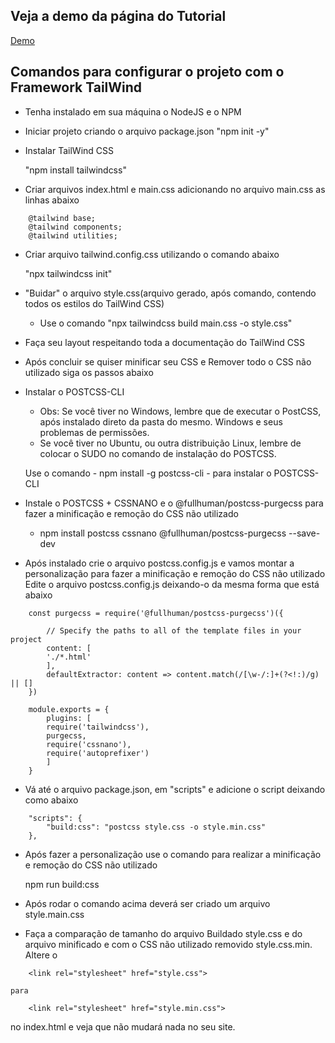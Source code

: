 <h2>Veja a demo da página do Tutorial</h2>

<a href="https://fabiosantos.dev/tailwind-airbnb/" target="_blank">Demo</a>

<h2>Comandos para configurar o projeto com o Framework TailWind</h2>

- Tenha instalado em sua máquina o NodeJS e o NPM

- Iniciar projeto criando o arquivo package.json
    "npm init -y"
- Instalar TailWind CSS

    "npm install tailwindcss"

- Criar arquivos index.html e main.css adicionando no arquivo main.css as linhas abaixo

```
    @tailwind base;
    @tailwind components;
    @tailwind utilities;
```

- Criar arquivo tailwind.config.css utilizando o comando abaixo

    "npx tailwindcss init"

- "Buidar" o arquivo style.css(arquivo gerado, após comando, contendo todos os estilos do TailWind CSS)

    - Use o comando "npx tailwindcss build main.css -o style.css"

- Faça seu layout respeitando toda a documentação do TailWind CSS

- Após concluir se quiser minificar seu CSS e Remover todo o CSS não utilizado siga os passos abaixo

- Instalar o POSTCSS-CLI

    - Obs: Se você tiver no Windows, lembre que de executar o PostCSS, após instalado direto da pasta do mesmo. Windows e seus problemas de permissões.
    - Se você tiver no Ubuntu, ou outra distribuição Linux, lembre de colocar o SUDO no comando de instalação do POSTCSS.

    Use o comando - npm install -g postcss-cli - para instalar o POSTCSS-CLI

- Instale o POSTCSS + CSSNANO e o @fullhuman/postcss-purgecss para fazer a minificação e remoção do CSS não utilizado
    
    - npm install postcss cssnano @fullhuman/postcss-purgecss --save-dev

- Após instalado crie o arquivo postcss.config.js e vamos montar a personalização para fazer a minificação e remoção do CSS não utilizado
    Edite o arquivo postcss.config.js deixando-o da mesma forma que está abaixo

```
    const purgecss = require('@fullhuman/postcss-purgecss')({

        // Specify the paths to all of the template files in your project 
        content: [
        './*.html'
        ],  
        defaultExtractor: content => content.match(/[\w-/:]+(?<!:)/g) || []
    })
    
    module.exports = {
        plugins: [
        require('tailwindcss'),
        purgecss,
        require('cssnano'),
        require('autoprefixer')
        ]
    }
```

- Vá até o arquivo package.json, em "scripts" e adicione o script deixando como abaixo
```
    "scripts": {
        "build:css": "postcss style.css -o style.min.css"
    },
```

- Após fazer a personalização use o comando para realizar a minificação e remoção do CSS não utilizado

    npm run build:css

- Após rodar o comando acima deverá ser criado um arquivo style.main.css
- Faça a comparação de tamanho do arquivo Buildado style.css e do arquivo minificado e com o CSS não utilizado removido style.css.min. Altere o 

```
    <link rel="stylesheet" href="style.css"> 
```

    para 

```
    <link rel="stylesheet" href="style.min.css"> 
```

no index.html e veja que não mudará nada no seu site.




